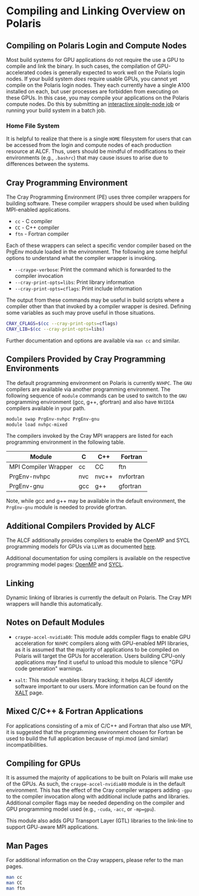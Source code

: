 # Compiling and Linking Overview on Polaris

## Compiling on Polaris Login and Compute Nodes

Most build systems for GPU applications do not require the use a GPU to compile and link the binary. In such cases, the compilation of GPU-accelerated codes is generally expected to work well on the Polaris login nodes. If your build system _does_ require usable GPUs, you cannot yet compile on the Polaris login nodes. They each currently have a single A100 installed on each, but user processes are forbidden from executing on these GPUs. In this case, you may compile your applications on the Polaris compute nodes. Do this by submitting an [interactive single-node job](../running-jobs/index.md#interactive-jobs-on-compute-nodes) or running your build system in a batch job.

### Home File System

It is helpful to realize that there is a single `HOME` filesystem for users that can be accessed from the login and compute nodes of each production resource at ALCF. Thus, users should be mindful of modifications to their environments (e.g., `.bashrc`) that may cause issues to arise due to differences between the systems.

## Cray Programming Environment

The Cray Programming Environment (PE) uses three compiler wrappers for building software. These compiler wrappers should be used when building MPI-enabled applications.

- `cc` - C compiler
- `CC` - C++ compiler
- `ftn` - Fortran compiler

Each of these wrappers can select a specific vendor compiler based on the PrgEnv module loaded in the environment. The following are some helpful options to understand what the compiler wrapper is invoking.

- `--craype-verbose`: Print the command which is forwarded to the compiler invocation
- `--cray-print-opts=libs`: Print library information
- `--cray-print-opts=cflags`: Print include information

The output from these commands may be useful in build scripts where a compiler other than that invoked by a compiler wrapper is desired. Defining some variables as such may prove useful in those situations.

```bash linenums="1"
CRAY_CFLAGS=$(cc --cray-print-opts=cflags)
CRAY_LIB=$(cc --cray-print-opts=libs)
```

Further documentation and options are available via `man cc` and similar.

## Compilers Provided by Cray Programming Environments

The default programming environment on Polaris is currently `NVHPC`. The `GNU` compilers are available via another programming environment. The following sequence of `module` commands can be used to switch to the `GNU` programming environment (gcc, g++, gfortran) and also have `NVIDIA` compilers available in your path.

```bash linenums="1"
module swap PrgEnv-nvhpc PrgEnv-gnu
module load nvhpc-mixed
```

The compilers invoked by the Cray MPI wrappers are listed for each programming environment in the following table.

| Module | C   | C++   | Fortran   |
|--------|-----|-------|-----------|
| MPI Compiler Wrapper | cc  | CC    | ftn       |
| PrgEnv-nvhpc         | nvc | nvc++ | nvfortran |
| PrgEnv-gnu           | gcc | g++   | gfortran  |

Note, while gcc and g++ may be available in the default environment, the `PrgEnv-gnu` module is needed to provide gfortran.

## Additional Compilers Provided by ALCF

The ALCF additionally provides compilers to enable the OpenMP and SYCL programming models for GPUs via `LLVM` as documented [here](llvm-compilers-polaris.md).

Additional documentation for using compilers is available on the respective programming model pages: [OpenMP](../programming-models/openmp-polaris.md) and [SYCL](../programming-models/sycl-polaris.md).

## Linking

Dynamic linking of libraries is currently the default on Polaris. The Cray MPI wrappers will handle this automatically.

## Notes on Default Modules

* `craype-accel-nvidia80`: This module adds compiler flags to enable GPU acceleration for `NVHPC` compilers along with GPU-enabled MPI libraries, as it is assumed that the majority of applications to be compiled on Polaris will target the GPUs for acceleration. Users building CPU-only applications may find it useful to unload this module to silence "GPU code generation" warnings.

* `xalt`: This module enables library tracking; it helps ALCF identify software important to our users. More information can be found on the [XALT](../applications-and-libraries/libraries/xalt.md) page.

## Mixed C/C++ & Fortran Applications

For applications consisting of a mix of C/C++ and Fortran that also use MPI, it is suggested that the programming environment chosen for Fortran be used to build the full application because of mpi.mod (and similar) incompatibilities.

## Compiling for GPUs

It is assumed the majority of applications to be built on Polaris will make use of the GPUs. As such, the `craype-accel-nvidia80` module is in the default environment. This has the effect of the Cray compiler wrappers adding `-gpu` to the compiler invocation along with additional include paths and libraries. Additional compiler flags may be needed depending on the compiler and GPU programming model used (e.g., `-cuda`, `-acc`, or `-mp=gpu`).

This module also adds GPU Transport Layer (GTL) libraries to the link-line to support GPU-aware MPI applications.

## Man Pages

For additional information on the Cray wrappers, please refer to the man pages.

```bash linenums="1"
man cc
man CC
man ftn
```
